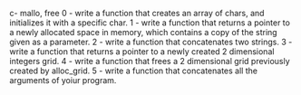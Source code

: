 c- mallo, free
0 - write a function that creates an array of chars, and initializes it with a specific char.
1 - write a function that returns a pointer to a newly allocated space in memory, which contains a copy of the string given as a parameter.
2 - write a function that concatenates two strings.
3 - write a function that returns a pointer to a newly created 2 dimensional integers grid.
4 - write a function that frees a 2 dimensional grid previously created by alloc_grid.
5 - write a function that concatenates all the arguments of yoiur program.
